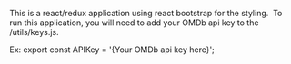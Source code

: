 This is a react/redux application using react bootstrap for the styling.
​
To run this application, you will need to add your OMDb api key to the /utils/keys.js.

Ex:
export const APIKey = '{Your OMDb api key here}';

​
